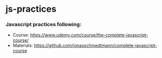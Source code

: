 # js-practices
### Javascript practices following:
- Course: https://www.udemy.com/course/the-complete-javascript-course/ 
- Materials: https://github.com/jonasschmedtmann/complete-javascript-course
